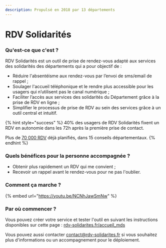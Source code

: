 ```yaml
---
description: Propulsé en 2018 par 13 départements
---
```


# RDV Solidarités

### Qu'est-ce que c'est ? 

RDV Solidarités est un outil de prise de rendez-vous adapté aux services des solidarités des départements qui a pour objectif de :

* Réduire l'absentéisme aux rendez-vous par l’envoi de sms/email de rappel ;
* Soulager l'accueil téléphonique et le rendre plus accessible pour les usagers qui n’utilisent pas le canal numérique ;
* Faciliter l’accès aux services des solidarités du Département grâce à la prise de RDV en ligne ;
* Simplifier le processus de prise de RDV au sein des services grâce à un outil central et intuitif. 

{% hint style="success" %}
40% des usagers de RDV Solidarités fixent un RDV en autonomie dans les 72h après la première prise de contact.   
  
Plus de [70 000 RDV](https://www.rdv-solidarites.fr/stats) déjà planifiés, dans 15 conseils départementaux.
{% endhint %}

### Quels bénéfices pour la personne accompagnée ? 

* Obtenir plus rapidement un RDV qui me convient ; 
* Recevoir un rappel avant le rendez-vous pour ne pas l'oublier. 

### Comment ça marche ?

{% embed url="https://youtu.be/NCNhJawSmNw" %}

### Par où commencer ? 

Vous pouvez créer votre service et tester l'outil en suivant les instructions disponibles sur cette page : [rdv-solidarites.fr/accueil\_mds](https://www.rdv-solidarites.fr/accueil_mds)

Vous pouvez aussi contacter [contact@rdv-solidarites.fr](mailto:contact@rdv-solidarites.fr) si vous souhaitez plus d'informations ou un accompagnement pour le déploiement.

